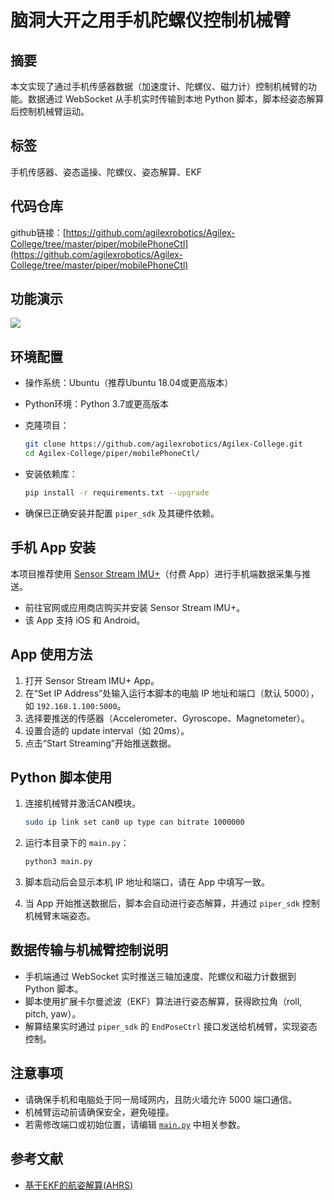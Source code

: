 
# 脑洞大开之用手机陀螺仪控制机械臂

## 摘要
本文实现了通过手机传感器数据（加速度计、陀螺仪、磁力计）控制机械臂的功能。数据通过 WebSocket 从手机实时传输到本地 Python 脚本，脚本经姿态解算后控制机械臂运动。

## 标签
手机传感器、姿态遥操、陀螺仪、姿态解算、EKF

## 代码仓库
github链接：[https://github.com/agilexrobotics/Agilex-College/tree/master/piper/mobilePhoneCtl](https://github.com/agilexrobotics/Agilex-College/tree/master/piper/mobilePhoneCtl)

## 功能演示

[![](https://i2.hdslb.com/bfs/archive/638fe3c3e3160d32171d58109876286d6a48895e.jpg@672w_378h_1c.webp)](https://www.bilibili.com/video/BV1zvebzDEWR/)

## 环境配置

- 操作系统：Ubuntu（推荐Ubuntu 18.04或更高版本）
- Python环境：Python 3.7或更高版本

- 克隆项目：

    ```bash
    git clone https://github.com/agilexrobotics/Agilex-College.git
    cd Agilex-College/piper/mobilePhoneCtl/
    ```

- 安装依赖库：

    ```bash
    pip install -r requirements.txt --upgrade
    ```

- 确保已正确安装并配置 `piper_sdk` 及其硬件依赖。

## 手机 App 安装

本项目推荐使用 [Sensor Stream IMU+](https://www.sensorstream.app/)（付费 App）进行手机端数据采集与推送。

- 前往官网或应用商店购买并安装 Sensor Stream IMU+。
- 该 App 支持 iOS 和 Android。

## App 使用方法

1. 打开 Sensor Stream IMU+ App。
2. 在“Set IP Address”处输入运行本脚本的电脑 IP 地址和端口（默认 5000），如 `192.168.1.100:5000`。
3. 选择要推送的传感器（Accelerometer、Gyroscope、Magnetometer）。
4. 设置合适的 update interval（如 20ms）。
5. 点击“Start Streaming”开始推送数据。

## Python 脚本使用

1. 连接机械臂并激活CAN模块。

    ```bash
    sudo ip link set can0 up type can bitrate 1000000
    ```

2. 运行本目录下的 `main.py`：

    ```bash
    python3 main.py
    ```

3. 脚本启动后会显示本机 IP 地址和端口，请在 App 中填写一致。
4. 当 App 开始推送数据后，脚本会自动进行姿态解算，并通过 `piper_sdk` 控制机械臂末端姿态。

## 数据传输与机械臂控制说明

- 手机端通过 WebSocket 实时推送三轴加速度、陀螺仪和磁力计数据到 Python 脚本。
- 脚本使用扩展卡尔曼滤波（EKF）算法进行姿态解算，获得欧拉角（roll, pitch, yaw）。
- 解算结果实时通过 `piper_sdk` 的 `EndPoseCtrl` 接口发送给机械臂，实现姿态控制。

## 注意事项

- 请确保手机和电脑处于同一局域网内，且防火墙允许 5000 端口通信。
- 机械臂运动前请确保安全，避免碰撞。
- 若需修改端口或初始位置，请编辑 [`main.py`](main.py) 中相关参数。

## 参考文献

- [基于EKF的航姿解算(AHRS)](https://zhuanlan.zhihu.com/p/103617763)